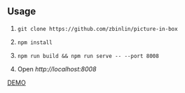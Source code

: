 ## Usage

1. `git clone https://github.com/zbinlin/picture-in-box`

2. `npm install`

3. `npm run build && npm run serve -- --port 8008`

4. Open *http://localhost:8008*


[DEMO](http://mozcp.com/demo/picture-in-box/index.html)

